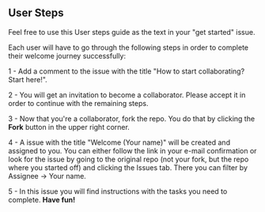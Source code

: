 ## User Steps
Feel free to use this User steps guide as the text in your "get started" issue.

Each user will have to go through the following steps in order to complete their welcome journey successfully:

1 - Add a comment to the issue with the title "How to start collaborating? Start here!". 

2 - You will get an invitation to become a collaborator. Please accept it in order to continue with the remaining steps.

3 - Now that you're a collaborator, fork the repo. You do that by clicking the __Fork__ button in the upper right corner.

4 - A issue with the title "Welcome (Your name)" will be created and assigned to you. You can either follow the link in your e-mail confirmation or look for the issue by going to the original repo (not your fork, but the repo where you started off) and clicking the Issues tab. There you can filter by Assignee -> Your name.

5 - In this issue you will find instructions with the tasks you need to complete. __Have fun!__ 
